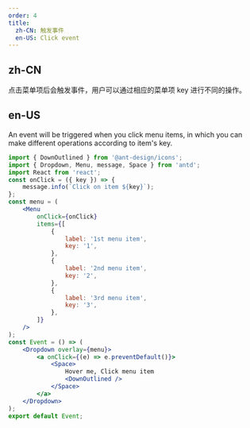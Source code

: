 ```yaml
---
order: 4
title:
  zh-CN: 触发事件
  en-US: Click event
---
```


## zh-CN

点击菜单项后会触发事件，用户可以通过相应的菜单项 key 进行不同的操作。

## en-US

An event will be triggered when you click menu items, in which you can make different operations according to item's key.

```jsx
import { DownOutlined } from '@ant-design/icons';
import { Dropdown, Menu, message, Space } from 'antd';
import React from 'react';
const onClick = ({ key }) => {
	message.info(`Click on item ${key}`);
};
const menu = (
	<Menu
		onClick={onClick}
		items={[
			{
				label: '1st menu item',
				key: '1',
			},
			{
				label: '2nd menu item',
				key: '2',
			},
			{
				label: '3rd menu item',
				key: '3',
			},
		]}
	/>
);
const Event = () => (
	<Dropdown overlay={menu}>
		<a onClick={(e) => e.preventDefault()}>
			<Space>
				Hover me, Click menu item
				<DownOutlined />
			</Space>
		</a>
	</Dropdown>
);
export default Event;
```
